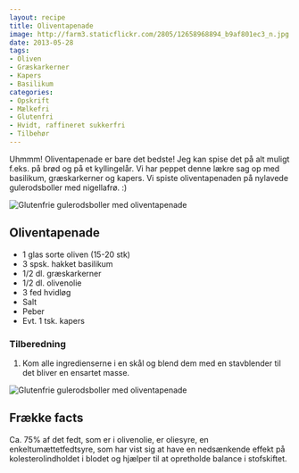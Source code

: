```yaml
---
layout: recipe
title: Oliventapenade
image: http://farm3.staticflickr.com/2805/12658968894_b9af801ec3_n.jpg
date: 2013-05-28
tags:
- Oliven
- Græskarkerner
- Kapers
- Basilikum
categories:
- Opskrift
- Mælkefri
- Glutenfri
- Hvidt, raffineret sukkerfri
- Tilbehør
---
```


Uhmmm! Oliventapenade er bare det bedste! Jeg kan spise det på alt muligt f.eks. på brød og på et kyllingelår. Vi har peppet denne lækre sag op med basilikum, græskarkerner og kapers. Vi spiste oliventapenaden på nylavede gulerodsboller med nigellafrø. :)

![Glutenfrie gulerodsboller med oliventapenade](http://farm3.staticflickr.com/2805/12658968894_b9af801ec3.jpg)

## Oliventapenade
- 1 glas sorte oliven (15-20 stk)
- 3 spsk. hakket basilikum
- 1/2 dl. græskarkerner
- 1/2 dl. olivenolie
- 3 fed hvidløg
- Salt
- Peber
- Evt. 1 tsk. kapers

### Tilberedning
1. Kom alle ingredienserne i en skål og blend dem med en stavblender til det bliver
en ensartet masse.

![Glutenfrie gulerodsboller med oliventapenade](http://farm3.staticflickr.com/2805/12658968894_b9af801ec3.jpg)



## Frække facts
Ca. 75% af det fedt, som er i olivenolie, er oliesyre, en enkeltumættetfedtsyre,
som har vist sig at have en nedsænkende effekt på kolesterolindholdet i blodet
og hjælper til at opretholde balance i stofskiftet.
